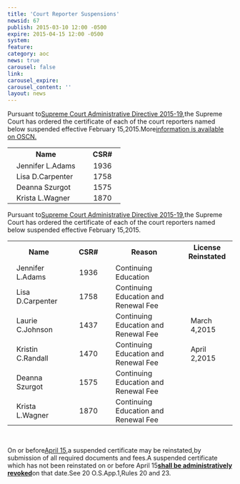 ```yaml
---
title: 'Court Reporter Suspensions'
newsid: 67
publish: 2015-03-10 12:00 -0500
expire: 2015-04-15 12:00 -0500
system: 
feature: 
category: aoc
news: true
carousel: false
link: 
carousel_expire: 
carousel_content: ''
layout: news
---
```

<p>Pursuant to<a href="http://www.oscn.net/applications/oscn/DeliverDocument.asp?CiteID=475019"target="_blank">Supreme Court Administrative Directive 2015-19</a>,the Supreme Court has ordered the certificate of each of the court reporters named below suspended effective February 15,2015.More<a href="/news/article/court-reporter-suspensions-2015"target="_blank">information is available on OSCN.</a></p><p><style>.csr-table td{padding:2px 20px;}</style><table class="csr-table"><tbody><tr><th>Name</th><th>CSR#</th></tr><tr><td>Jennifer L.Adams</td><td>1936</td></tr><tr><td>Lisa D.Carpenter</td><td>1758</td></tr><tr><td>Deanna Szurgot</td><td>1575</td></tr><tr><td>Krista L.Wagner</td><td>1870</td></tr></tbody></table></p>
 <!--more-->
<p>Pursuant to<a href="http://www.oscn.net/applications/oscn/DeliverDocument.asp?CiteID=475019"target="_blank">Supreme Court Administrative Directive 2015-19</a>,the Supreme Court has ordered the certificate of each of the court reporters named below suspended effective February 15,2015.</p><p><style>.csr-table td{padding:2px 20px;}</style><table class="csr-table"><tbody><tr><th>Name</th><th>CSR#</th><th>Reason</th><th>License Reinstated</th></tr><tr><td>Jennifer L.Adams</td><td>1936</td><td>Continuing Education</td><td></td></tr><tr><td>Lisa D.Carpenter</td><td>1758</td><td>Continuing Education and Renewal Fee</td><td></td></tr><tr><td>Laurie C.Johnson</td><td>1437</td><td>Continuing Education and Renewal Fee</td><td>March 4,2015</td></tr><tr><td>Kristin C.Randall</td><td>1470</td><td>Continuing Education and Renewal Fee</td><td>April 2,2015</td></tr><tr><td>Deanna Szurgot</td><td>1575</td><td>Continuing Education and Renewal Fee</td><td></td></tr><tr><td>Krista L.Wagner</td><td>1870</td><td>Continuing Education and Renewal Fee</td><td></td></tr></tbody></table><br></p><p>On or before<u>April 15</u>,a suspended certificate may be reinstated,by submission of all required documents and fees.A suspended certificate which has not been reinstated on or before April 15<u><strong>shall be administratively revoked</strong></u>on that date.See 20 O.S.App.1,Rules 20 and 23.</p>